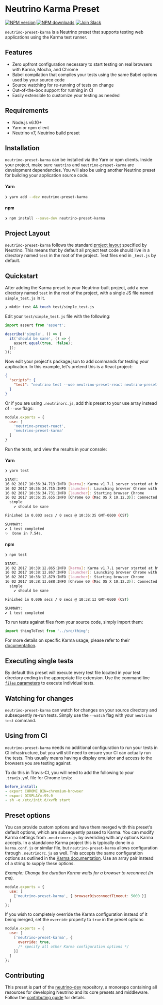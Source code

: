 # Neutrino Karma Preset
[![NPM version][npm-image]][npm-url] [![NPM downloads][npm-downloads]][npm-url] [![Join Slack][slack-image]][slack-url]

`neutrino-preset-karma` is a Neutrino preset that supports testing web applications using the Karma test runner.

## Features

- Zero upfront configuration necessary to start testing on real browsers with Karma, Mocha, and Chrome
- Babel compilation that compiles your tests using the same Babel options used by your source code
- Source watching for re-running of tests on change
- Out-of-the-box support for running in CI
- Easily extensible to customize your testing as needed

## Requirements

- Node.js v6.10+
- Yarn or npm client
- Neutrino v7, Neutrino build preset

## Installation

`neutrino-preset-karma` can be installed via the Yarn or npm clients. Inside your project, make sure
`neutrino` and `neutrino-preset-karma` are development dependencies. You will also be using
another Neutrino preset for building your application source code.

#### Yarn

```bash
❯ yarn add --dev neutrino-preset-karma
```

#### npm

```bash
❯ npm install --save-dev neutrino-preset-karma
```

## Project Layout

`neutrino-preset-karma` follows the standard [project layout](https://neutrino.js.org/project-layout) specified by Neutrino. This
means that by default all project test code should live in a directory named `test` in the root of the
project. Test files end in `_test.js` by default.

## Quickstart

After adding the Karma preset to your Neutrino-built project, add a new directory named `test` in the root of the
project, with a single JS file named `simple_test.js` in it.

```bash
❯ mkdir test && touch test/simple_test.js
```

Edit your `test/simple_test.js` file with the following:

```js
import assert from 'assert';

describe('simple', () => {
  it('should be sane', () => {
    assert.equal(true, !false);
  });
});
```

Now edit your project's package.json to add commands for testing your application. In this example,
let's pretend this is a React project:

```json
{
  "scripts": {
    "test": "neutrino test --use neutrino-preset-react neutrino-preset-karma"
  }
}
```

Or if you are using `.neutrinorc.js`, add this preset to your use array instead of `--use` flags:

```js
module.exports = {
  use: [
    'neutrino-preset-react',
    'neutrino-preset-karma'
  ]
}
```

Run the tests, and view the results in your console:

#### Yarn

```bash
❯ yarn test

START:
16 02 2017 10:36:34.713:INFO [karma]: Karma v1.7.1 server started at http://0.0.0.0:9876/
16 02 2017 10:36:34.715:INFO [launcher]: Launching browser Chrome with unlimited concurrency
16 02 2017 10:36:34.731:INFO [launcher]: Starting browser Chrome
16 02 2017 10:36:35.655:INFO [Chrome 60 (Mac OS X 10.12.3)]: Connected on socket MkTbqJLpAAa2HFaeAAAA with id 21326158
  simple
    ✔ should be sane

Finished in 0.003 secs / 0 secs @ 10:36:35 GMT-0600 (CST)

SUMMARY:
✔ 1 test completed
✨  Done in 7.54s.
```

#### npm

```bash
❯ npm test

START:
16 02 2017 10:38:12.865:INFO [karma]: Karma v1.7.1 server started at http://0.0.0.0:9876/
16 02 2017 10:38:12.867:INFO [launcher]: Launching browser Chrome with unlimited concurrency
16 02 2017 10:38:12.879:INFO [launcher]: Starting browser Chrome
16 02 2017 10:38:13.688:INFO [Chrome 60 (Mac OS X 10.12.3)]: Connected on socket svRGoxU0etKTKQWhAAAA with id 68456725
  simple
    ✔ should be sane

Finished in 0.006 secs / 0 secs @ 10:38:13 GMT-0600 (CST)

SUMMARY:
✔ 1 test completed
```

To run tests against files from your source code, simply import them:

```js
import thingToTest from '../src/thing';
```

For more details on specific Karma usage, please refer to their
[documentation](https://karma-runner.github.io/1.0/index.html).

## Executing single tests

By default this preset will execute every test file located in your test directory ending in the appropriate file
extension. Use the command line [`files` parameters](https://neutrino.js.org/cli#neutrino-test) to execute individual tests.

## Watching for changes

`neutrino-preset-karma` can watch for changes on your source directory and subsequently re-run tests. Simply use the
`--watch` flag with your `neutrino test` command.

## Using from CI

`neutrino-preset-karma` needs no additional configuration to run your tests in CI infrastructure, but you will still
need to ensure your CI can actually run the tests. This usually means having a display emulator and access to the
browsers you are testing against.

To do this in Travis-CI, you will need to add the following to your `.travis.yml` file for Chrome tests:

```yaml
before_install:
- export CHROME_BIN=chromium-browser
- export DISPLAY=:99.0
- sh -e /etc/init.d/xvfb start
```

## Preset options

You can provide custom options and have them merged with this preset's default options, which are subsequently passed
to Karma. You can modify Karma settings from `.neutrinorc.js` by overriding with any options Karma accepts. In a standalone
Karma project this is typically done in a `karma.conf.js` or similar file, but `neutrino-preset-karma` allows
configuration through `.neutrinorc.js` as well. This accepts the same configuration options as outlined in the
[Karma documentation](https://karma-runner.github.io/1.0/config/configuration-file.html). Use an array pair instead of
a string to supply these options.

_Example: Change the duration Karma waits for a browser to reconnect (in ms)._

```js
module.exports = {
  use: [
    ['neutrino-preset-karma', { browserDisconnectTimeout: 5000 }]
  ]
};
```

If you wish to completely override the Karma configuration instead of it being merged, set the `override` property to
`true` in the preset options:

```js
module.exports = {
  use: [
    ['neutrino-preset-karma', {
      override: true,
      /* specify all other Karma configuration options */
    }]
  ]
};
```

## Contributing

This preset is part of the [neutrino-dev](https://github.com/mozilla-neutrino/neutrino-dev) repository, a monorepo
containing all resources for developing Neutrino and its core presets and middleware. Follow the
[contributing guide](https://neutrino.js.org/contributing) for details.

[npm-image]: https://img.shields.io/npm/v/neutrino-preset-karma.svg
[npm-downloads]: https://img.shields.io/npm/dt/neutrino-preset-karma.svg
[npm-url]: https://npmjs.org/package/neutrino-preset-karma
[slack-image]: https://neutrino-slack.herokuapp.com/badge.svg
[slack-url]: https://neutrino-slack.herokuapp.com/
